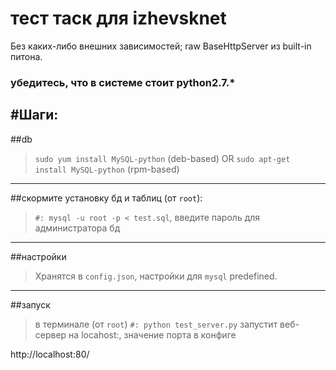 # тест таск для izhevsknet

Без каких-либо внешних зависимостей; raw BaseHttpServer из built-in питона.

### убедитесь, что в системе стоит python2.7.*

#Шаги:
----
##db
> `sudo yum install MySQL-python` (deb-based) OR
> `sudo apt-get install MySQL-python` (rpm-based)

----
##скормите установку бд и таблиц (от `root`):
> `#: mysql -u root -p < test.sql`,
введите пароль для администратора бд

----
##настройки
> Хранятся в `config.json`, настройки для `mysql` predefined.

----
##запуск
> в терминале (от `root`)
> `#: python test_server.py` запустит веб-сервер на locahost:<port>, значение порта в конфиге

http://localhost:80/
